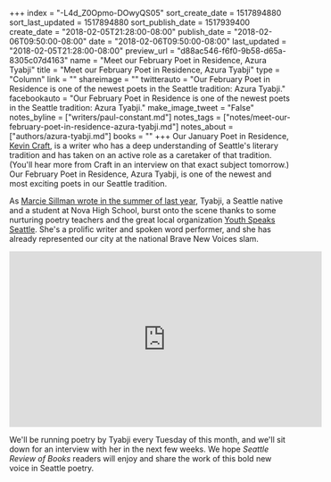 +++
index = "-L4d_Z0Opmo-DOwyQS05"
sort_create_date = 1517894880
sort_last_updated = 1517894880
sort_publish_date = 1517939400
create_date = "2018-02-05T21:28:00-08:00"
publish_date = "2018-02-06T09:50:00-08:00"
date = "2018-02-06T09:50:00-08:00"
last_updated = "2018-02-05T21:28:00-08:00"
preview_url = "d88ac546-f6f0-9b58-d65a-8305c07d4163"
name = "Meet our February Poet in Residence, Azura Tyabji"
title = "Meet our February Poet in Residence, Azura Tyabji"
type = "Column"
link = ""
shareimage = ""
twitterauto = "Our February Poet in Residence is one of the newest poets in the Seattle tradition: Azura Tyabji."
facebookauto = "Our February Poet in Residence is one of the newest poets in the Seattle tradition: Azura Tyabji."
make_image_tweet = "False"
notes_byline = ["writers/paul-constant.md"]
notes_tags = ["notes/meet-our-february-poet-in-residence-azura-tyabji.md"]
notes_about = ["authors/azura-tyabji.md"]
books = ""
+++
Our January Poet in Residence, [Kevin Craft](http://www.seattlereviewofbooks.com/writers/kevin-craft/), is a writer who has a deep understanding of Seattle's literary tradition and has taken on an active role as a caretaker of that tradition. (You'll hear more from Craft in an interview on that exact subject tomorrow.) Our February Poet in Residence, Azura Tyabji, is one of the newest and most exciting poets in our Seattle tradition. 

As [Marcie Sillman wrote in the summer of last year](http://kuow.org/post/world-ending-yes-you-have-seen-it-end-and-begin-again-morning), Tyabji, a Seattle native and a student at Nova High School, burst onto the scene thanks to some nurturing poetry teachers and the great local organization [Youth Speaks Seattle](https://www.artscorps.org/programs/teen-leadership/youth-speaks-seattle/). She's a prolific writer and spoken word performer, and she has already represented our city at the national Brave New Voices slam.

<iframe width="560" height="315" src="https://www.youtube.com/embed/b2sat3lHgmQ" frameborder="0" allow="autoplay; encrypted-media" allowfullscreen></iframe>

We'll be running poetry by Tyabji every Tuesday of this month, and we'll sit down for an interview with her in the next few weeks. We hope *Seattle Review of Books* readers will enjoy and share the work of this bold new voice in Seattle poetry.